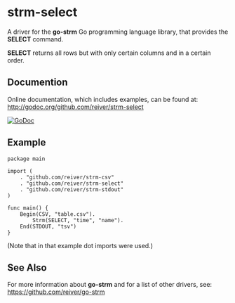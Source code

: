 # strm-select

A driver for the **go-strm** Go programming language library, that provides the **SELECT** command.

**SELECT** returns all rows but with only certain columns and in a certain order.

## Documention

Online documentation, which includes examples, can be found at: http://godoc.org/github.com/reiver/strm-select

[![GoDoc](https://godoc.org/github.com/reiver/strm-select?status.svg)](https://godoc.org/github.com/reiver/strm-select)

## Example
```
package main

import (
	. "github.com/reiver/strm-csv"
	. "github.com/reiver/strm-select"
	. "github.com/reiver/strm-stdout"
)

func main() {
	Begin(CSV, "table.csv").
		Strm(SELECT, "time", "name").
	End(STDOUT, "tsv")
}
```

(Note that in that example dot imports were used.)

## See Also

For more information about **go-strm** and for a list of other drivers, see:
https://github.com/reiver/go-strm
